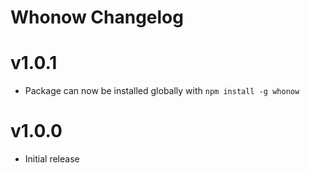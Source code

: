 # Whonow Changelog

# v1.0.1

- Package can now be installed globally with `npm install -g whonow`

# v1.0.0

- Initial release